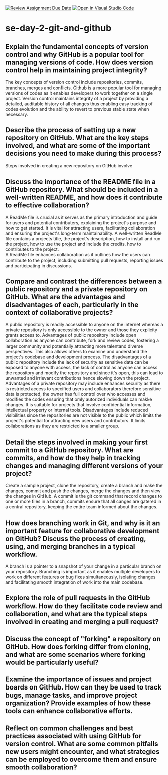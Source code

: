 [![Review Assignment Due Date](https://classroom.github.com/assets/deadline-readme-button-22041afd0340ce965d47ae6ef1cefeee28c7c493a6346c4f15d667ab976d596c.svg)](https://classroom.github.com/a/8wgCKhpZ)
[![Open in Visual Studio Code](https://classroom.github.com/assets/open-in-vscode-2e0aaae1b6195c2367325f4f02e2d04e9abb55f0b24a779b69b11b9e10269abc.svg)](https://classroom.github.com/online_ide?assignment_repo_id=18598180&assignment_repo_type=AssignmentRepo)
# se-day-2-git-and-github
## Explain the fundamental concepts of version control and why GitHub is a popular tool for managing versions of code. How does version control help in maintaining project integrity?
The key concepts of version control include repositories, commits, branches, merges and conflicts. 
Github is a more popular tool for managing versions of codes as it enables developers to work together on a single project. 
Version control maintains integrity of a project by providing a detailed, auditable history of all changes thus enabling easy tracking of codes evolution and the ability to revert to previous stable state when necessary.
## Describe the process of setting up a new repository on GitHub. What are the key steps involved, and what are some of the important decisions you need to make during this process?
Steps involved in creating a new repository on GitHub involve 
## Discuss the importance of the README file in a GitHub repository. What should be included in a well-written README, and how does it contribute to effective collaboration?
A ReadMe file is crucial as it serves as the primary introduction and guide for users and potential contributers, explaining the project's purpose and how to get started. 
It is vital for attracting users, facilitating collaboration and ensuring the project's long-term maintainability. A well-written ReadMe file contains a projects title, the project's description, how to install and run 
the project, how to use the project and include the credits, how to contributes to the project.  
A ReadMe file enhances collaboration as it outlines how the users can contribute to the project, including submitting pull requests, reporting issues and participating in discussions.
## Compare and contrast the differences between a public repository and a private repository on GitHub. What are the advantages and disadvantages of each, particularly in the context of collaborative projects?
A public repository is readily accessible to anyone on the internet whereas a private repository is only accessible to the owner and those they explicity grants access to. 
Advantages of public repository include open collaboration as anyone can contribute, fork and review codes, fostering a larger community and potentially attracting more talentand diverse perspectives. This also allows 
others to examine and understand the project's codebase and development process. The disadvantages of a public repository include the lack of security as sensitive data can be exposed to anyone with access, the lack of 
control as anyone can access the repository and modify the repository and since it's open, this can lead to unwanted and irrlevant contributions hence slowing down the project.   
Advantages of a private repository may include enhances security as there is restricted access to specified users and collaborators therefore sensitive data is protected, the owner has full control over who accesses and 
modifies the codes ensuring that omly autorized individuals can makke changes. It is suitable for projects that involve confidential information, intellectual property or internal tools. 
Disadvantages include reduced visibilities since the repositories are not visible to the public which limits the project's potential for attracting new users and contributors. It limits collaborations as they are 
restricted to a smaller group.
## Detail the steps involved in making your first commit to a GitHub repository. What are commits, and how do they help in tracking changes and managing different versions of your project?
Create a sample project, clone the repository, create a branch and make the changes, commit and push the changes, merge the changes and then view the changes in GitHub. A commit is the git command that record changes to 
one or more files in a branch, commits ensure that all canges are gatered in a central repository, keeping the entire team informed about the changes.
## How does branching work in Git, and why is it an important feature for collaborative development on GitHub? Discuss the process of creating, using, and merging branches in a typical workflow.
A branch is a pointer to a snapshot of your change in a particular branch on your repository. Branching is important as it enables multiple developers to work on different features or bug fixes simultaneously, isolating 
changes and facilitating smooth integration of work into the main codebase. 
## Explore the role of pull requests in the GitHub workflow. How do they facilitate code review and collaboration, and what are the typical steps involved in creating and merging a pull request?

## Discuss the concept of "forking" a repository on GitHub. How does forking differ from cloning, and what are some scenarios where forking would be particularly useful?

## Examine the importance of issues and project boards on GitHub. How can they be used to track bugs, manage tasks, and improve project organization? Provide examples of how these tools can enhance collaborative efforts.

## Reflect on common challenges and best practices associated with using GitHub for version control. What are some common pitfalls new users might encounter, and what strategies can be employed to overcome them and ensure smooth collaboration?
